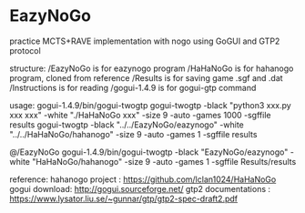 # EazyNoGo

practice MCTS+RAVE implementation with nogo
using GoGUI and GTP2 protocol

structure:
/EazyNoGo is for eazynogo program
/HaHaNoGo is for hahanogo program, cloned from reference
/Results is for saving game .sgf and .dat
/Instructions is for reading
/gogui-1.4.9 is for gogui-gtp command

usage:
gogui-1.4.9/bin/gogui-twogtp
gogui-twogtp -black "python3 xxx.py xxx xxx" -white "./HaHaNoGo xxx" -size 9 -auto -games 1000 -sgffile results
gogui-twogtp -black "../../EazyNoGo/eazynogo" -white "../../HaHaNoGo/hahanogo" -size 9 -auto -games 1 -sgffile results

@/EazyNoGo
gogui-1.4.9/bin/gogui-twogtp -black "EazyNoGo/eazynogo" -white "HaHaNoGo/hahanogo" -size 9 -auto -games 1 -sgffile Results/results


reference:
hahanogo project : https://github.com/lclan1024/HaHaNoGo
gogui download: http://gogui.sourceforge.net/
gtp2 documentations : https://www.lysator.liu.se/~gunnar/gtp/gtp2-spec-draft2.pdf
